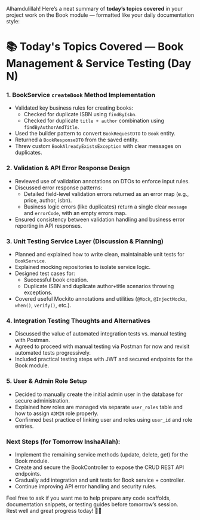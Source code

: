 Alhamdulillah! Here’s a neat summary of **today’s topics covered** in your project work on the Book module — formatted like your daily documentation style:

# 📚 Today's Topics Covered — Book Management & Service Testing (Day N)

### 1. **BookService `createBook` Method Implementation**
- Validated key business rules for creating books:
    - Checked for duplicate ISBN using `findByIsbn`.
    - Checked for duplicate `title + author` combination using `findByAuthorAndTitle`.
- Used the builder pattern to convert `BookRequestDTO` to `Book` entity.
- Returned a `BookResponseDTO` from the saved entity.
- Threw custom `BookAlreadyExistsException` with clear messages on duplicates.

### 2. **Validation & API Error Response Design**
- Reviewed use of validation annotations on DTOs to enforce input rules.
- Discussed error response patterns:
    - Detailed field-level validation errors returned as an error map (e.g., price, author, isbn).
    - Business logic errors (like duplicates) return a single clear `message` and `errorCode`, with an empty errors map.
- Ensured consistency between validation handling and business error reporting in API responses.

### 3. **Unit Testing Service Layer (Discussion & Planning)**
- Planned and explained how to write clean, maintainable unit tests for `BookService`.
- Explained mocking repositories to isolate service logic.
- Designed test cases for:
    - Successful book creation.
    - Duplicate ISBN and duplicate author+title scenarios throwing exceptions.
- Covered useful Mockito annotations and utilities (`@Mock`, `@InjectMocks`, `when()`, `verify()`, etc.).

### 4. **Integration Testing Thoughts and Alternatives**
- Discussed the value of automated integration tests vs. manual testing with Postman.
- Agreed to proceed with manual testing via Postman for now and revisit automated tests progressively.
- Included practical testing steps with JWT and secured endpoints for the Book module.

### 5. **User & Admin Role Setup**
- Decided to manually create the initial admin user in the database for secure administration.
- Explained how roles are managed via separate `user_roles` table and how to assign `ADMIN` role properly.
- Confirmed best practice of linking user and roles using `user_id` and role entries.

### Next Steps (for Tomorrow InshaAllah):
- Implement the remaining service methods (update, delete, get) for the Book module.
- Create and secure the BookController to expose the CRUD REST API endpoints.
- Gradually add integration and unit tests for Book service + controller.
- Continue improving API error handling and security rules.

Feel free to ask if you want me to help prepare any code scaffolds, documentation snippets, or testing guides before tomorrow’s session.  
Rest well and great progress today! 🚀✨